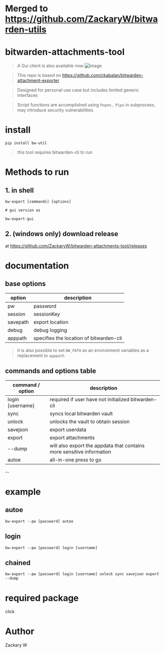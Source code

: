 # Merged to https://github.com/ZackaryW/bitwarden-utils

# bitwarden-attachments-tool

> A Gui client is also available now
![image](https://user-images.githubusercontent.com/36378555/164945130-3ae45ec8-f0fd-40f2-ad27-b0343e9a9328.png)

> This repo is based on https://github.com/ckabalan/bitwarden-attachment-exporter

> Designed for personal use case but includes limited generic interfaces

> Script functions are accomplished using `Popen, Pipe` in subprocess, may introduce security vulnerabilities

# install 
```
pip install bw-util
```
> this tool requires bitwarden-cli to run

# Methods to run
## 1. in shell
```
bw-export [commands] [options]

# gui version as

bw-export-gui
```
## 2. (windows only) download release
at https://github.com/ZackaryW/bitwarden-attachments-tool/releases

# documentation

## base options
|option| description
|----|----|
pw      | password
session | sessionKey
savepath| export location
debug   | debug logging
apppath | specifies the location of bitwarden-cli

> it is also possible to set `BW_PATH` as an environment variables as a replacement to `apppath`

## commands and options table
| command / option | description
|----|-----|
login [username]    | required if user have not initialized bitwarden-cli
sync                | syncs local bitwarden vault
unlock              | unlocks the vault to obtain session
savejson            | export userdata
export              | export attachments
--dump              | will also export the appdata that contains more sensitive information
autoe               | all-in-one press to go
--

# example
## autoe
```
bw-export --pw [password] autoe
```

## login
```
bw-export --pw [password] login [username]
```

## chained
```
bw-export --pw [password] login [username] unlock sync savejson export --dump
```


# required package
click

# Author
Zackary W
